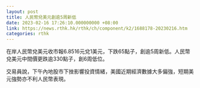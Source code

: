 ```yaml
---
layout: post
title: 人民幣兌美元創逾5周新低
date: 2023-02-16 17:26:10.000000000 +08:00
link: https://news.rthk.hk/rthk/ch/component/k2/1688178-20230216.htm
categories: rthk
---
```


在岸人民幣兌美元收市報6.8516元兌1美元，下跌65點子，創逾5周新低。人民幣兌美元中間價更跌逾330點子，創6周低位。

交易員說，下午內地股市下挫影響投資情緒，美國近期經濟數據大多偏強，短期美元強勢亦不利人民幣表現。

